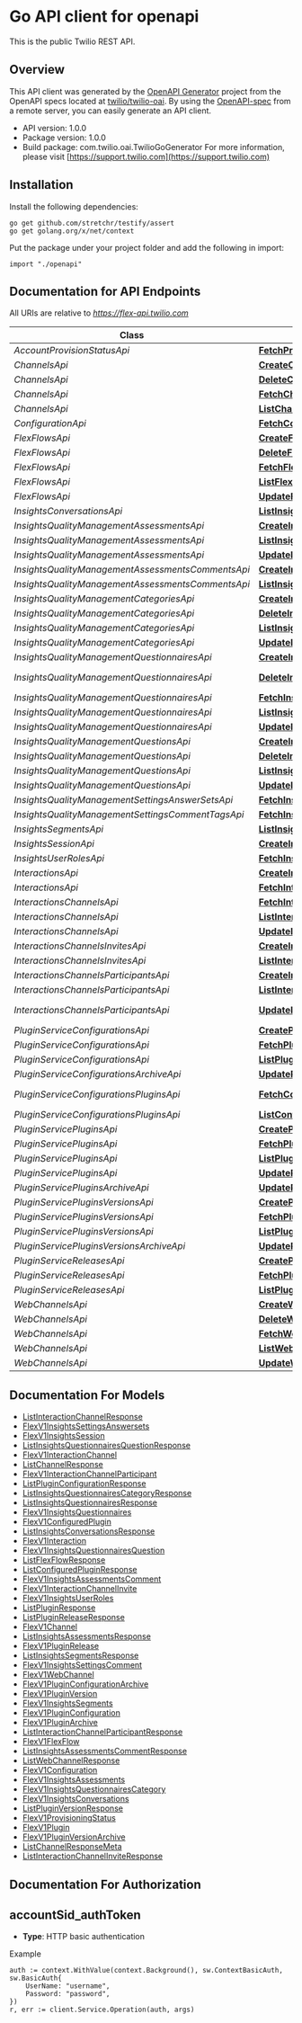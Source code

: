 # Go API client for openapi

This is the public Twilio REST API.

## Overview
This API client was generated by the [OpenAPI Generator](https://openapi-generator.tech) project from the OpenAPI specs located at [twilio/twilio-oai](https://github.com/twilio/twilio-oai/tree/main/spec).  By using the [OpenAPI-spec](https://www.openapis.org/) from a remote server, you can easily generate an API client.

- API version: 1.0.0
- Package version: 1.0.0
- Build package: com.twilio.oai.TwilioGoGenerator
For more information, please visit [https://support.twilio.com](https://support.twilio.com)

## Installation

Install the following dependencies:

```shell
go get github.com/stretchr/testify/assert
go get golang.org/x/net/context
```

Put the package under your project folder and add the following in import:

```golang
import "./openapi"
```

## Documentation for API Endpoints

All URIs are relative to *https://flex-api.twilio.com*

Class | Method | HTTP request | Description
------------ | ------------- | ------------- | -------------
*AccountProvisionStatusApi* | [**FetchProvisioningStatus**](docs/AccountProvisionStatusApi.md#fetchprovisioningstatus) | **Get** /v1/account/provision/status | 
*ChannelsApi* | [**CreateChannel**](docs/ChannelsApi.md#createchannel) | **Post** /v1/Channels | 
*ChannelsApi* | [**DeleteChannel**](docs/ChannelsApi.md#deletechannel) | **Delete** /v1/Channels/{Sid} | 
*ChannelsApi* | [**FetchChannel**](docs/ChannelsApi.md#fetchchannel) | **Get** /v1/Channels/{Sid} | 
*ChannelsApi* | [**ListChannel**](docs/ChannelsApi.md#listchannel) | **Get** /v1/Channels | 
*ConfigurationApi* | [**FetchConfiguration**](docs/ConfigurationApi.md#fetchconfiguration) | **Get** /v1/Configuration | 
*FlexFlowsApi* | [**CreateFlexFlow**](docs/FlexFlowsApi.md#createflexflow) | **Post** /v1/FlexFlows | 
*FlexFlowsApi* | [**DeleteFlexFlow**](docs/FlexFlowsApi.md#deleteflexflow) | **Delete** /v1/FlexFlows/{Sid} | 
*FlexFlowsApi* | [**FetchFlexFlow**](docs/FlexFlowsApi.md#fetchflexflow) | **Get** /v1/FlexFlows/{Sid} | 
*FlexFlowsApi* | [**ListFlexFlow**](docs/FlexFlowsApi.md#listflexflow) | **Get** /v1/FlexFlows | 
*FlexFlowsApi* | [**UpdateFlexFlow**](docs/FlexFlowsApi.md#updateflexflow) | **Post** /v1/FlexFlows/{Sid} | 
*InsightsConversationsApi* | [**ListInsightsConversations**](docs/InsightsConversationsApi.md#listinsightsconversations) | **Get** /v1/Insights/Conversations | 
*InsightsQualityManagementAssessmentsApi* | [**CreateInsightsAssessments**](docs/InsightsQualityManagementAssessmentsApi.md#createinsightsassessments) | **Post** /v1/Insights/QualityManagement/Assessments | 
*InsightsQualityManagementAssessmentsApi* | [**ListInsightsAssessments**](docs/InsightsQualityManagementAssessmentsApi.md#listinsightsassessments) | **Get** /v1/Insights/QualityManagement/Assessments | 
*InsightsQualityManagementAssessmentsApi* | [**UpdateInsightsAssessments**](docs/InsightsQualityManagementAssessmentsApi.md#updateinsightsassessments) | **Post** /v1/Insights/QualityManagement/Assessments/{AssessmentSid} | 
*InsightsQualityManagementAssessmentsCommentsApi* | [**CreateInsightsAssessmentsComment**](docs/InsightsQualityManagementAssessmentsCommentsApi.md#createinsightsassessmentscomment) | **Post** /v1/Insights/QualityManagement/Assessments/Comments | 
*InsightsQualityManagementAssessmentsCommentsApi* | [**ListInsightsAssessmentsComment**](docs/InsightsQualityManagementAssessmentsCommentsApi.md#listinsightsassessmentscomment) | **Get** /v1/Insights/QualityManagement/Assessments/Comments | 
*InsightsQualityManagementCategoriesApi* | [**CreateInsightsQuestionnairesCategory**](docs/InsightsQualityManagementCategoriesApi.md#createinsightsquestionnairescategory) | **Post** /v1/Insights/QualityManagement/Categories | 
*InsightsQualityManagementCategoriesApi* | [**DeleteInsightsQuestionnairesCategory**](docs/InsightsQualityManagementCategoriesApi.md#deleteinsightsquestionnairescategory) | **Delete** /v1/Insights/QualityManagement/Categories/{CategorySid} | 
*InsightsQualityManagementCategoriesApi* | [**ListInsightsQuestionnairesCategory**](docs/InsightsQualityManagementCategoriesApi.md#listinsightsquestionnairescategory) | **Get** /v1/Insights/QualityManagement/Categories | 
*InsightsQualityManagementCategoriesApi* | [**UpdateInsightsQuestionnairesCategory**](docs/InsightsQualityManagementCategoriesApi.md#updateinsightsquestionnairescategory) | **Post** /v1/Insights/QualityManagement/Categories/{CategorySid} | 
*InsightsQualityManagementQuestionnairesApi* | [**CreateInsightsQuestionnaires**](docs/InsightsQualityManagementQuestionnairesApi.md#createinsightsquestionnaires) | **Post** /v1/Insights/QualityManagement/Questionnaires | 
*InsightsQualityManagementQuestionnairesApi* | [**DeleteInsightsQuestionnaires**](docs/InsightsQualityManagementQuestionnairesApi.md#deleteinsightsquestionnaires) | **Delete** /v1/Insights/QualityManagement/Questionnaires/{QuestionnaireSid} | 
*InsightsQualityManagementQuestionnairesApi* | [**FetchInsightsQuestionnaires**](docs/InsightsQualityManagementQuestionnairesApi.md#fetchinsightsquestionnaires) | **Get** /v1/Insights/QualityManagement/Questionnaires/{QuestionnaireSid} | 
*InsightsQualityManagementQuestionnairesApi* | [**ListInsightsQuestionnaires**](docs/InsightsQualityManagementQuestionnairesApi.md#listinsightsquestionnaires) | **Get** /v1/Insights/QualityManagement/Questionnaires | 
*InsightsQualityManagementQuestionnairesApi* | [**UpdateInsightsQuestionnaires**](docs/InsightsQualityManagementQuestionnairesApi.md#updateinsightsquestionnaires) | **Post** /v1/Insights/QualityManagement/Questionnaires/{QuestionnaireSid} | 
*InsightsQualityManagementQuestionsApi* | [**CreateInsightsQuestionnairesQuestion**](docs/InsightsQualityManagementQuestionsApi.md#createinsightsquestionnairesquestion) | **Post** /v1/Insights/QualityManagement/Questions | 
*InsightsQualityManagementQuestionsApi* | [**DeleteInsightsQuestionnairesQuestion**](docs/InsightsQualityManagementQuestionsApi.md#deleteinsightsquestionnairesquestion) | **Delete** /v1/Insights/QualityManagement/Questions/{QuestionSid} | 
*InsightsQualityManagementQuestionsApi* | [**ListInsightsQuestionnairesQuestion**](docs/InsightsQualityManagementQuestionsApi.md#listinsightsquestionnairesquestion) | **Get** /v1/Insights/QualityManagement/Questions | 
*InsightsQualityManagementQuestionsApi* | [**UpdateInsightsQuestionnairesQuestion**](docs/InsightsQualityManagementQuestionsApi.md#updateinsightsquestionnairesquestion) | **Post** /v1/Insights/QualityManagement/Questions/{QuestionSid} | 
*InsightsQualityManagementSettingsAnswerSetsApi* | [**FetchInsightsSettingsAnswersets**](docs/InsightsQualityManagementSettingsAnswerSetsApi.md#fetchinsightssettingsanswersets) | **Get** /v1/Insights/QualityManagement/Settings/AnswerSets | 
*InsightsQualityManagementSettingsCommentTagsApi* | [**FetchInsightsSettingsComment**](docs/InsightsQualityManagementSettingsCommentTagsApi.md#fetchinsightssettingscomment) | **Get** /v1/Insights/QualityManagement/Settings/CommentTags | 
*InsightsSegmentsApi* | [**ListInsightsSegments**](docs/InsightsSegmentsApi.md#listinsightssegments) | **Get** /v1/Insights/Segments | 
*InsightsSessionApi* | [**CreateInsightsSession**](docs/InsightsSessionApi.md#createinsightssession) | **Post** /v1/Insights/Session | 
*InsightsUserRolesApi* | [**FetchInsightsUserRoles**](docs/InsightsUserRolesApi.md#fetchinsightsuserroles) | **Get** /v1/Insights/UserRoles | 
*InteractionsApi* | [**CreateInteraction**](docs/InteractionsApi.md#createinteraction) | **Post** /v1/Interactions | 
*InteractionsApi* | [**FetchInteraction**](docs/InteractionsApi.md#fetchinteraction) | **Get** /v1/Interactions/{Sid} | 
*InteractionsChannelsApi* | [**FetchInteractionChannel**](docs/InteractionsChannelsApi.md#fetchinteractionchannel) | **Get** /v1/Interactions/{InteractionSid}/Channels/{Sid} | 
*InteractionsChannelsApi* | [**ListInteractionChannel**](docs/InteractionsChannelsApi.md#listinteractionchannel) | **Get** /v1/Interactions/{InteractionSid}/Channels | 
*InteractionsChannelsApi* | [**UpdateInteractionChannel**](docs/InteractionsChannelsApi.md#updateinteractionchannel) | **Post** /v1/Interactions/{InteractionSid}/Channels/{Sid} | 
*InteractionsChannelsInvitesApi* | [**CreateInteractionChannelInvite**](docs/InteractionsChannelsInvitesApi.md#createinteractionchannelinvite) | **Post** /v1/Interactions/{InteractionSid}/Channels/{ChannelSid}/Invites | 
*InteractionsChannelsInvitesApi* | [**ListInteractionChannelInvite**](docs/InteractionsChannelsInvitesApi.md#listinteractionchannelinvite) | **Get** /v1/Interactions/{InteractionSid}/Channels/{ChannelSid}/Invites | 
*InteractionsChannelsParticipantsApi* | [**CreateInteractionChannelParticipant**](docs/InteractionsChannelsParticipantsApi.md#createinteractionchannelparticipant) | **Post** /v1/Interactions/{InteractionSid}/Channels/{ChannelSid}/Participants | 
*InteractionsChannelsParticipantsApi* | [**ListInteractionChannelParticipant**](docs/InteractionsChannelsParticipantsApi.md#listinteractionchannelparticipant) | **Get** /v1/Interactions/{InteractionSid}/Channels/{ChannelSid}/Participants | 
*InteractionsChannelsParticipantsApi* | [**UpdateInteractionChannelParticipant**](docs/InteractionsChannelsParticipantsApi.md#updateinteractionchannelparticipant) | **Post** /v1/Interactions/{InteractionSid}/Channels/{ChannelSid}/Participants/{Sid} | 
*PluginServiceConfigurationsApi* | [**CreatePluginConfiguration**](docs/PluginServiceConfigurationsApi.md#createpluginconfiguration) | **Post** /v1/PluginService/Configurations | 
*PluginServiceConfigurationsApi* | [**FetchPluginConfiguration**](docs/PluginServiceConfigurationsApi.md#fetchpluginconfiguration) | **Get** /v1/PluginService/Configurations/{Sid} | 
*PluginServiceConfigurationsApi* | [**ListPluginConfiguration**](docs/PluginServiceConfigurationsApi.md#listpluginconfiguration) | **Get** /v1/PluginService/Configurations | 
*PluginServiceConfigurationsArchiveApi* | [**UpdatePluginConfigurationArchive**](docs/PluginServiceConfigurationsArchiveApi.md#updatepluginconfigurationarchive) | **Post** /v1/PluginService/Configurations/{Sid}/Archive | 
*PluginServiceConfigurationsPluginsApi* | [**FetchConfiguredPlugin**](docs/PluginServiceConfigurationsPluginsApi.md#fetchconfiguredplugin) | **Get** /v1/PluginService/Configurations/{ConfigurationSid}/Plugins/{PluginSid} | 
*PluginServiceConfigurationsPluginsApi* | [**ListConfiguredPlugin**](docs/PluginServiceConfigurationsPluginsApi.md#listconfiguredplugin) | **Get** /v1/PluginService/Configurations/{ConfigurationSid}/Plugins | 
*PluginServicePluginsApi* | [**CreatePlugin**](docs/PluginServicePluginsApi.md#createplugin) | **Post** /v1/PluginService/Plugins | 
*PluginServicePluginsApi* | [**FetchPlugin**](docs/PluginServicePluginsApi.md#fetchplugin) | **Get** /v1/PluginService/Plugins/{Sid} | 
*PluginServicePluginsApi* | [**ListPlugin**](docs/PluginServicePluginsApi.md#listplugin) | **Get** /v1/PluginService/Plugins | 
*PluginServicePluginsApi* | [**UpdatePlugin**](docs/PluginServicePluginsApi.md#updateplugin) | **Post** /v1/PluginService/Plugins/{Sid} | 
*PluginServicePluginsArchiveApi* | [**UpdatePluginArchive**](docs/PluginServicePluginsArchiveApi.md#updatepluginarchive) | **Post** /v1/PluginService/Plugins/{Sid}/Archive | 
*PluginServicePluginsVersionsApi* | [**CreatePluginVersion**](docs/PluginServicePluginsVersionsApi.md#createpluginversion) | **Post** /v1/PluginService/Plugins/{PluginSid}/Versions | 
*PluginServicePluginsVersionsApi* | [**FetchPluginVersion**](docs/PluginServicePluginsVersionsApi.md#fetchpluginversion) | **Get** /v1/PluginService/Plugins/{PluginSid}/Versions/{Sid} | 
*PluginServicePluginsVersionsApi* | [**ListPluginVersion**](docs/PluginServicePluginsVersionsApi.md#listpluginversion) | **Get** /v1/PluginService/Plugins/{PluginSid}/Versions | 
*PluginServicePluginsVersionsArchiveApi* | [**UpdatePluginVersionArchive**](docs/PluginServicePluginsVersionsArchiveApi.md#updatepluginversionarchive) | **Post** /v1/PluginService/Plugins/{PluginSid}/Versions/{Sid}/Archive | 
*PluginServiceReleasesApi* | [**CreatePluginRelease**](docs/PluginServiceReleasesApi.md#createpluginrelease) | **Post** /v1/PluginService/Releases | 
*PluginServiceReleasesApi* | [**FetchPluginRelease**](docs/PluginServiceReleasesApi.md#fetchpluginrelease) | **Get** /v1/PluginService/Releases/{Sid} | 
*PluginServiceReleasesApi* | [**ListPluginRelease**](docs/PluginServiceReleasesApi.md#listpluginrelease) | **Get** /v1/PluginService/Releases | 
*WebChannelsApi* | [**CreateWebChannel**](docs/WebChannelsApi.md#createwebchannel) | **Post** /v1/WebChannels | 
*WebChannelsApi* | [**DeleteWebChannel**](docs/WebChannelsApi.md#deletewebchannel) | **Delete** /v1/WebChannels/{Sid} | 
*WebChannelsApi* | [**FetchWebChannel**](docs/WebChannelsApi.md#fetchwebchannel) | **Get** /v1/WebChannels/{Sid} | 
*WebChannelsApi* | [**ListWebChannel**](docs/WebChannelsApi.md#listwebchannel) | **Get** /v1/WebChannels | 
*WebChannelsApi* | [**UpdateWebChannel**](docs/WebChannelsApi.md#updatewebchannel) | **Post** /v1/WebChannels/{Sid} | 


## Documentation For Models

 - [ListInteractionChannelResponse](docs/ListInteractionChannelResponse.md)
 - [FlexV1InsightsSettingsAnswersets](docs/FlexV1InsightsSettingsAnswersets.md)
 - [FlexV1InsightsSession](docs/FlexV1InsightsSession.md)
 - [ListInsightsQuestionnairesQuestionResponse](docs/ListInsightsQuestionnairesQuestionResponse.md)
 - [FlexV1InteractionChannel](docs/FlexV1InteractionChannel.md)
 - [ListChannelResponse](docs/ListChannelResponse.md)
 - [FlexV1InteractionChannelParticipant](docs/FlexV1InteractionChannelParticipant.md)
 - [ListPluginConfigurationResponse](docs/ListPluginConfigurationResponse.md)
 - [ListInsightsQuestionnairesCategoryResponse](docs/ListInsightsQuestionnairesCategoryResponse.md)
 - [ListInsightsQuestionnairesResponse](docs/ListInsightsQuestionnairesResponse.md)
 - [FlexV1InsightsQuestionnaires](docs/FlexV1InsightsQuestionnaires.md)
 - [FlexV1ConfiguredPlugin](docs/FlexV1ConfiguredPlugin.md)
 - [ListInsightsConversationsResponse](docs/ListInsightsConversationsResponse.md)
 - [FlexV1Interaction](docs/FlexV1Interaction.md)
 - [FlexV1InsightsQuestionnairesQuestion](docs/FlexV1InsightsQuestionnairesQuestion.md)
 - [ListFlexFlowResponse](docs/ListFlexFlowResponse.md)
 - [ListConfiguredPluginResponse](docs/ListConfiguredPluginResponse.md)
 - [FlexV1InsightsAssessmentsComment](docs/FlexV1InsightsAssessmentsComment.md)
 - [FlexV1InteractionChannelInvite](docs/FlexV1InteractionChannelInvite.md)
 - [FlexV1InsightsUserRoles](docs/FlexV1InsightsUserRoles.md)
 - [ListPluginResponse](docs/ListPluginResponse.md)
 - [ListPluginReleaseResponse](docs/ListPluginReleaseResponse.md)
 - [FlexV1Channel](docs/FlexV1Channel.md)
 - [ListInsightsAssessmentsResponse](docs/ListInsightsAssessmentsResponse.md)
 - [FlexV1PluginRelease](docs/FlexV1PluginRelease.md)
 - [ListInsightsSegmentsResponse](docs/ListInsightsSegmentsResponse.md)
 - [FlexV1InsightsSettingsComment](docs/FlexV1InsightsSettingsComment.md)
 - [FlexV1WebChannel](docs/FlexV1WebChannel.md)
 - [FlexV1PluginConfigurationArchive](docs/FlexV1PluginConfigurationArchive.md)
 - [FlexV1PluginVersion](docs/FlexV1PluginVersion.md)
 - [FlexV1InsightsSegments](docs/FlexV1InsightsSegments.md)
 - [FlexV1PluginConfiguration](docs/FlexV1PluginConfiguration.md)
 - [FlexV1PluginArchive](docs/FlexV1PluginArchive.md)
 - [ListInteractionChannelParticipantResponse](docs/ListInteractionChannelParticipantResponse.md)
 - [FlexV1FlexFlow](docs/FlexV1FlexFlow.md)
 - [ListInsightsAssessmentsCommentResponse](docs/ListInsightsAssessmentsCommentResponse.md)
 - [ListWebChannelResponse](docs/ListWebChannelResponse.md)
 - [FlexV1Configuration](docs/FlexV1Configuration.md)
 - [FlexV1InsightsAssessments](docs/FlexV1InsightsAssessments.md)
 - [FlexV1InsightsQuestionnairesCategory](docs/FlexV1InsightsQuestionnairesCategory.md)
 - [FlexV1InsightsConversations](docs/FlexV1InsightsConversations.md)
 - [ListPluginVersionResponse](docs/ListPluginVersionResponse.md)
 - [FlexV1ProvisioningStatus](docs/FlexV1ProvisioningStatus.md)
 - [FlexV1Plugin](docs/FlexV1Plugin.md)
 - [FlexV1PluginVersionArchive](docs/FlexV1PluginVersionArchive.md)
 - [ListChannelResponseMeta](docs/ListChannelResponseMeta.md)
 - [ListInteractionChannelInviteResponse](docs/ListInteractionChannelInviteResponse.md)


## Documentation For Authorization



## accountSid_authToken

- **Type**: HTTP basic authentication

Example

```golang
auth := context.WithValue(context.Background(), sw.ContextBasicAuth, sw.BasicAuth{
    UserName: "username",
    Password: "password",
})
r, err := client.Service.Operation(auth, args)
```

